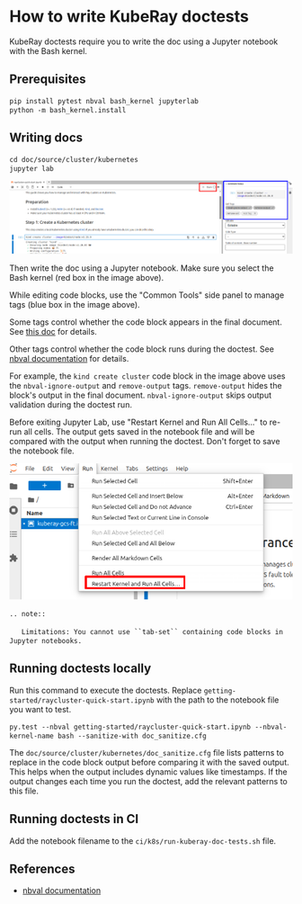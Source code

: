 # How to write KubeRay doctests

KubeRay doctests require you to write the doc using a Jupyter notebook with the Bash kernel.

## Prerequisites

```shell
pip install pytest nbval bash_kernel jupyterlab
python -m bash_kernel.install
```

## Writing docs

```shell
cd doc/source/cluster/kubernetes
jupyter lab
```

![Jupyter Lab Interface](./jupyterlab.png)

Then write the doc using a Jupyter notebook. Make sure you select the Bash kernel (red box in the image above).

While editing code blocks, use the "Common Tools" side panel to manage tags (blue box in the image above).

Some tags control whether the code block appears in the final document. See [this doc](jupyter-notebook-tags) for details.

Other tags control whether the code block runs during the doctest. See [nbval documentation][nbval-doc] for details.

For example, the `kind create cluster` code block in the image above uses the `nbval-ignore-output` and `remove-output` tags. `remove-output` hides the block's output in the final document. `nbval-ignore-output` skips output validation during the doctest run.

Before exiting Jupyter Lab, use "Restart Kernel and Run All Cells..." to re-run all cells. The output gets saved in the notebook file and will be compared with the output when running the doctest. Don't forget to save the notebook file.

![Jupyter Lab Restart Kernel](./jupyterlab-run-all.png)

```{eval-rst}
.. note::

   Limitations: You cannot use ``tab-set`` containing code blocks in Jupyter notebooks.
```

## Running doctests locally

Run this command to execute the doctests. Replace `getting-started/raycluster-quick-start.ipynb` with the path to the notebook file you want to test.

```shell
py.test --nbval getting-started/raycluster-quick-start.ipynb --nbval-kernel-name bash --sanitize-with doc_sanitize.cfg
```

The `doc/source/cluster/kubernetes/doc_sanitize.cfg` file lists patterns to replace in the code block output before comparing it with the saved output. This helps when the output includes dynamic values like timestamps. If the output changes each time you run the doctest, add the relevant patterns to this file.

## Running doctests in CI

Add the notebook filename to the `ci/k8s/run-kuberay-doc-tests.sh` file.

## References

- [nbval documentation][nbval-doc]

[nbval-doc]: https://nbval.readthedocs.io/en/latest/
